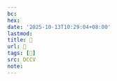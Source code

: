 ```yaml
---
bc:
hex:
date: '2025-10-13T10:29:04+08:00'
lastmod:
title: 􄺯
url: 􄺯
tags: [𧪘]
src: DCCV
note:
---
```

